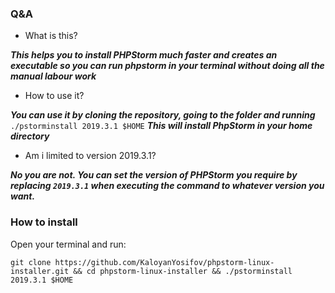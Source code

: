 ### Q&A
- What is this?

 ***This helps you to install PHPStorm much faster and creates an executable so you can run phpstorm in your terminal without doing all the manual labour work***

- How to use it?

***You can use it by cloning the repository, going to the folder and running*** `./pstorminstall 2019.3.1 $HOME` ***This will install PhpStorm in your home directory***

- Am i limited to version 2019.3.1?

***No you are not. You can set the version of PHPStorm you require by replacing `2019.3.1` when executing the command to whatever version you want.***

### How to install

Open your terminal and run:

`git clone https://github.com/KaloyanYosifov/phpstorm-linux-installer.git && cd phpstorm-linux-installer && ./pstorminstall 2019.3.1 $HOME` 